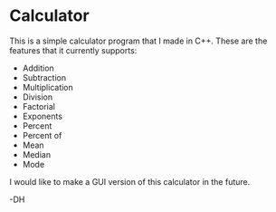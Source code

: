 # Calculator
This is a simple calculator program that I made in C++. These are the features that it currently supports:
* Addition
* Subtraction
* Multiplication
* Division
* Factorial
* Exponents
* Percent
* Percent of
* Mean
* Median
* Mode

I would like to make a GUI version of this calculator in the future.

-DH
